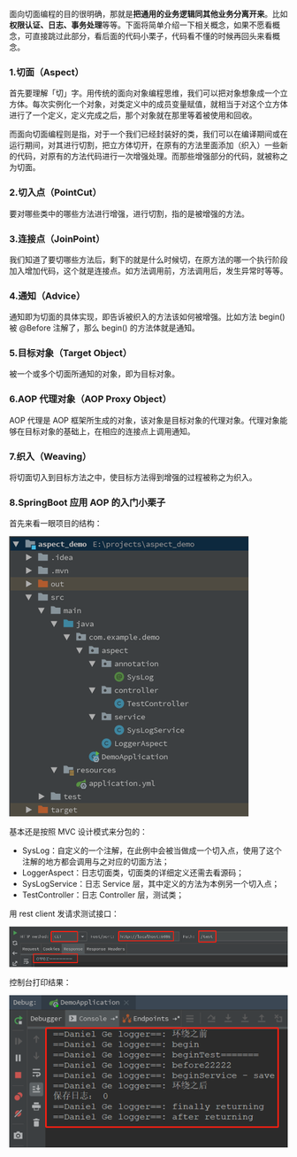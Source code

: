 面向切面编程的目的很明确，那就是**把通用的业务逻辑同其他业务分离开来**。比如**权限认证、日志、事务处理**等等。下面将简单介绍一下相关概念，如果不愿看概念，可直接跳过此部分，看后面的代码小栗子，代码看不懂的时候再回头来看概念。

### 1.切面（Aspect）

首先要理解「切」字。用传统的面向对象编程思维，我们可以把对象想象成一个立方体。每次实例化一个对象，对类定义中的成员变量赋值，就相当于对这个立方体进行了一个定义，定义完成之后，那个对象就在那里等着被使用和回收。

而面向切面编程则是指，对于一个我们已经封装好的类，我们可以在编译期间或在运行期间，对其进行切割，把立方体切开，在原有的方法里面添加（织入）一些新的代码，对原有的方法代码进行一次增强处理。而那些增强部分的代码，就被称之为切面。

### 2.切入点（PointCut）

 要对哪些类中的哪些方法进行增强，进行切割，指的是被增强的方法。

### 3.连接点（JoinPoint）

我们知道了要切哪些方法后，剩下的就是什么时候切，在原方法的哪一个执行阶段加入增加代码，这个就是连接点。如方法调用前，方法调用后，发生异常时等等。 

### 4.通知（Advice）

通知即为切面的具体实现，即告诉被织入的方法该如何被增强。比如方法 begin() 被 @Before 注解了，那么 begin() 的方法体就是通知。

### 5.目标对象（Target  Object）

被一个或多个切面所通知的对象，即为目标对象。

### 6.AOP 代理对象（AOP Proxy Object）

AOP 代理是 AOP 框架所生成的对象，该对象是目标对象的代理对象。代理对象能够在目标对象的基础上，在相应的连接点上调用通知。

### 7.织入（Weaving）

将切面切入到目标方法之中，使目标方法得到增强的过程被称之为织入。

### 8.SpringBoot 应用 AOP 的入门小栗子

首先来看一眼项目的结构：

![](images/projectStructure.png)

基本还是按照 MVC 设计模式来分包的：

- SysLog：自定义的一个注解，在此例中会被当做成一个切入点，使用了这个注解的地方都会调用与之对应的切面方法；
- LoggerAspect：日志切面类，切面类的详细定义还需去看源码；
- SysLogService：日志 Service 层，其中定义的方法为本例另一个切入点；
- TestController：日志 Controller 层，测试类；

用 rest client 发请求测试接口：

![](images/apiTest.png)



控制台打印结果：

![](images/consoleResult.png)